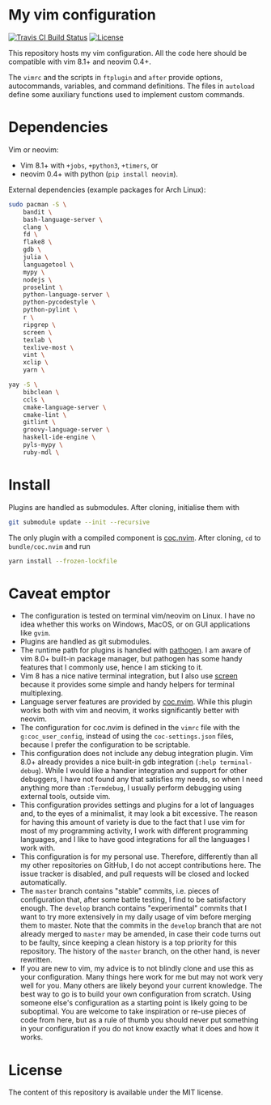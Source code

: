 # My vim configuration
[![Travis CI Build Status](https://travis-ci.org/m-pilia/.vim.svg?branch=master)](https://travis-ci.org/m-pilia/.vim)
[![License](https://img.shields.io/badge/License-MIT-blue.svg)](https://github.com/m-pilia/.vim/blob/master/LICENSE)

This repository hosts my vim configuration. All the code here should be
compatible with vim 8.1+ and neovim 0.4+.

The `vimrc` and the scripts in `ftplugin` and `after` provide options,
autocommands, variables, and command definitions. The files in `autoload`
define some auxiliary functions used to implement custom commands.

# Dependencies

Vim or neovim:
  + Vim 8.1+ with `+jobs`, `+python3`, `+timers`, or
  + neovim 0.4+ with python (`pip install neovim`).

External dependencies (example packages for Arch Linux):
```sh
sudo pacman -S \
    bandit \
    bash-language-server \
    clang \
    fd \
    flake8 \
    gdb \
    julia \
    languagetool \
    mypy \
    nodejs \
    proselint \
    python-language-server \
    python-pycodestyle \
    python-pylint \
    r \
    ripgrep \
    screen \
    texlab \
    texlive-most \
    vint \
    xclip \
    yarn \

yay -S \
    bibclean \
    ccls \
    cmake-language-server \
    cmake-lint \
    gitlint \
    groovy-language-server \
    haskell-ide-engine \
    pyls-mypy \
    ruby-mdl \
```

# Install

Plugins are handled as submodules. After cloning, initialise them with
```sh
git submodule update --init --recursive
```

The only plugin with a compiled component is [coc.nvim](https://github.com/neoclide/coc.nvim).
After cloning, `cd` to `bundle/coc.nvim` and run
```sh
yarn install --frozen-lockfile
```

# Caveat emptor

* The configuration is tested on terminal vim/neovim on Linux. I have no idea
  whether this works on Windows, MacOS, or on GUI applications like `gvim`.
* Plugins are handled as git submodules.
* The runtime path for plugins is handled with [pathogen](https://github.com/tpope/vim-pathogen).
  I am aware of vim 8.0+ built-in package manager, but pathogen has some handy
  features that I commonly use, hence I am sticking to it.
* Vim 8 has a nice native terminal integration, but I also use
  [screen](https://github.com/ervandew/screen) because it provides some simple
  and handy helpers for terminal multiplexing.
* Language server features are provided by
  [coc.nvim](https://github.com/neoclide/coc.nvim). While this plugin works
  both with vim and neovim, it works significantly better with neovim.
* The configuration for coc.nvim is defined in the `vimrc` file with the
  `g:coc_user_config`, instead of using the `coc-settings.json` files, because
  I prefer the configuration to be scriptable.
* This configuration does not include any debug integration plugin. Vim 8.0+
  already provides a nice built-in gdb integration (`:help terminal-debug`).
  While I would like a handier integration and support for other debuggers, I
  have not found any that satisfies my needs, so when I need anything more
  than `:Termdebug`, I usually perform debugging using external tools, outside
  vim.
* This configuration provides settings and plugins for a lot of languages and,
  to the eyes of a minimalist, it may look a bit excessive. The reason for
  having this amount of variety is due to the fact that I use vim for most of
  my programming activity, I work with different programming languages, and I
  like to have good integrations for all the languages I work with.
* This configuration is for my personal use. Therefore, differently than all my
  other repositories on GitHub, I do not accept contributions here. The issue
  tracker is disabled, and pull requests will be closed and locked
  automatically.
* The `master` branch contains "stable" commits, i.e. pieces of configuration
  that, after some battle testing, I find to be satisfactory enough. The
  `develop` branch contains "experimental" commits that I want to try more
  extensively in my daily usage of vim before merging them to master. Note that
  the commits in the `develop` branch that are not already merged to `master`
  may be amended, in case their code turns out to be faulty, since keeping a
  clean history is a top priority for this repository. The history of the
  `master` branch, on the other hand, is never rewritten.
* If you are new to vim, my advice is to not blindly clone and use this as
  your configuration. Many things here work for me but may not work very well
  for you. Many others are likely beyond your current knowledge. The best way
  to go is to build your own configuration from scratch. Using someone else's
  configuration as a starting point is likely going to be suboptimal. You are
  welcome to take inspiration or re-use pieces of code from here, but as a rule
  of thumb you should never put something in your configuration if you do not
  know exactly what it does and how it works.

# License

The content of this repository is available under the MIT license.
